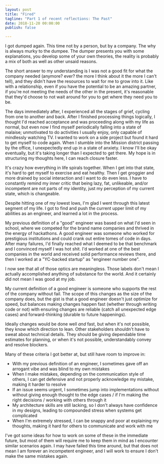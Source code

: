 ```yaml
---
layout: post
title: "Fired"
tagline: "Part 1 of recent reflections: The Past"
date: 2018-11-20 00:00:00
publish: false

---
```


I got dumped again. This time not by a person, but by a company. The why is 
always murky to the dumpee. The dumper presents you with some explanations, you 
develop some of your own theories, the reality is probably a mix of both as well 
as other unsaid reasons.

The short answer to my understanding is I was not a good fit for what the 
company needed (anymore? ever? the more I think about it the more I can't tell), 
and they didn't have the resources to wait for me to grow into it.  Like with a 
relationship, even if you have the potential to be an amazing partner, if you're 
not meeting the needs of the other in the present, it's reasonable that they'd 
choose to not wait around for you to get where they need you to be.

The days immediately after, I experienced all the stages of grief, cycling from 
one to another and back. After I finished processing things logically, I thought 
I'd reached acceptance and was proceeding along with my life as normal, but even 
now I find myself periodically falling into a state of malaise; unmotivated to 
do activities I usually enjoy, only capable of mindlessly watching TV. I wanted 
  to work on a side project but found it hard to get myself to code again. When 
  I stumble into the Mission district passing by the office, I unexpectedly end 
  up in a state of anxiety. I know I'll be okay eventually, but it's taking 
  longer than I expected to get there. My hope is in structuring my thoughts 
  here, I can reach closure faster.

It's crazy how everything in life spirals together. When I get into that state, 
it's hard to get myself to exercise and eat healthy. Then I get groggier and 
more drained by social interaction and I want to do even less. I have to 
constantly remind my inner critic that being lazy, fat, unlikeable, and/or 
incompetent are not parts of my identity, just my perception of my current 
state, which is changeable.

Despite hitting one of my lowest lows, I'm glad I went through this latest 
segment of my life. I got to find and push the current upper limit of my 
abilities as an engineer, and learned a lot in the process.

My previous definition of a "good" engineer was based on what I'd seen in 
school, where we competed for the brand name companies and thrived in the energy 
of hackathons. A good engineer was someone who worked for prestigious 
institutions and could crank out entire tomes of code in days. After many 
failures, I'd finally reached what I deemed to be that benchmark and I convinced 
myself I was hot shit. I'd worked at one of the best companies in the world and 
received solid performance reviews there, and then I worked at a "YC-backed 
startup" as "engineer number one".

I now see that all of those optics are meaningless. Those labels don't mean I 
actually accomplished anything of substance for the world. And it certainly did 
not mean I was good at my job.

My current definition of a good engineer is someone who supports the rest of the 
company without fail. The scope of this changes as the size of the company does, 
but the gist is that a good engineer doesn't just optimize for speed, but 
balances making changes happen fast (whether through writing code or not) with 
ensuring changes are reliable (catch all unexpected edge cases) and 
forward-thinking (durable to future happenings).

Ideally changes would be done well _and_ fast, but when it's not possible, they 
know which direction to lean. Other stakeholders shouldn't have to sweat about 
technical details. They should be giving dependable time estimates for planning, 
or when it's not possible, understandably convey and resolve blockers.

Many of these criteria I got better at, but still have room to improve in:
- With my previous definition of an engineer, I sometimes gave off an arrogant 
  vibe and was blind to my own mistakes
- When I make mistakes, depending on the communication style of others, I can 
  get defensive and not properly acknowledge my mistake, making it harder to 
  resolve
- If an issue seems urgent, I sometimes jump into implementations without 
  without giving enough thought to the edge cases / if I'm making the right 
  decisions / working with others through it
- My architecture skills are still lacking, so I don't always have confidence in 
  my designs, leading to compounded stress when systems get complicated
- When I'm extremely stressed, I can be snappy and poor at explaining my 
  thoughts, making it hard for others to communicate and work with me

I've got some ideas for how to work on some of these in the immediate future, 
but most of them will require me to keep them in mind as I encounter similar 
scenarios again. I may have failed this time around, but that does not mean I am 
forever an incompetent engineer, and I will work to ensure I don't make the same 
mistakes again.
